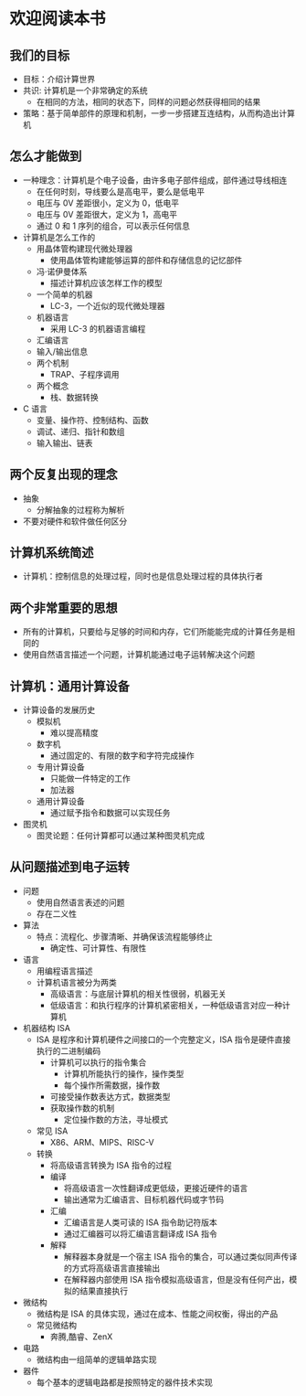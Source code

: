 # 欢迎阅读本书

## 我们的目标

- 目标：介绍计算世界
- 共识: 计算机是一个非常确定的系统
  - 在相同的方法，相同的状态下，同样的问题必然获得相同的结果
- 策略：基于简单部件的原理和机制，一步一步搭建互连结构，从而构造出计算机

## 怎么才能做到

- 一种理念：计算机是个电子设备，由许多电子部件组成，部件通过导线相连
  - 在任何时刻，导线要么是高电平，要么是低电平
  - 电压与 0V 差距很小，定义为 0，低电平
  - 电压与 0V 差距很大，定义为 1，高电平
  - 通过 0 和 1 序列的组合，可以表示任何信息
- 计算机是怎么工作的
  - 用晶体管构建现代微处理器
    - 使用晶体管构建能够运算的部件和存储信息的记忆部件
  - 冯·诺伊曼体系
    - 描述计算机应该怎样工作的模型
  - 一个简单的机器
    - LC-3，一个近似的现代微处理器
  - 机器语言
    - 采用 LC-3 的机器语言编程
  - 汇编语言
  - 输入/输出信息
  - 两个机制
    - TRAP、子程序调用
  - 两个概念
    - 栈、数据转换
- C 语言
  - 变量、操作符、控制结构、函数
  - 调试、递归、指针和数组
  - 输入输出、链表

## 两个反复出现的理念

- 抽象
  - 分解抽象的过程称为解析
- 不要对硬件和软件做任何区分

## 计算机系统简述

- 计算机：控制信息的处理过程，同时也是信息处理过程的具体执行者

## 两个非常重要的思想

- 所有的计算机，只要给与足够的时间和内存，它们所能能完成的计算任务是相同的
- 使用自然语言描述一个问题，计算机能通过电子运转解决这个问题

## 计算机：通用计算设备

- 计算设备的发展历史
  - 模拟机
    - 难以提高精度
  - 数字机
    - 通过固定的、有限的数字和字符完成操作
  - 专用计算设备
    - 只能做一件特定的工作
    - 加法器
  - 通用计算设备
    - 通过赋予指令和数据可以实现任务
- 图灵机
  - 图灵论题：任何计算都可以通过某种图灵机完成

## 从问题描述到电子运转

- 问题
  - 使用自然语言表述的问题
  - 存在二义性
- 算法
  - 特点：流程化、步骤清晰、并确保该流程能够终止
    - 确定性、可计算性、有限性
- 语言
  - 用编程语言描述
  - 计算机语言被分为两类
    - 高级语言：与底层计算机的相关性很弱，机器无关
    - 低级语言：和执行程序的计算机紧密相关，一种低级语言对应一种计算机
- 机器结构 ISA
  - ISA 是程序和计算机硬件之间接口的一个完整定义，ISA 指令是硬件直接执行的二进制编码
    - 计算机可以执行的指令集合
      - 计算机所能执行的操作，操作类型
      - 每个操作所需数据，操作数
    - 可接受操作数表达方式，数据类型
    - 获取操作数的机制
      - 定位操作数的方法，寻址模式
  - 常见 ISA
    - X86、ARM、MIPS、RISC-V
  - 转换
    - 将高级语言转换为 ISA 指令的过程
    - 编译
      - 将高级语言一次性翻译成更低级，更接近硬件的语言
      - 输出通常为汇编语言、目标机器代码或字节码
    - 汇编
      - 汇编语言是人类可读的 ISA 指令助记符版本
      - 通过汇编器可以将汇编语言翻译成 ISA 指令
    - 解释
      - 解释器本身就是一个宿主 ISA 指令的集合，可以通过类似同声传译的方式将高级语言直接输出
      - 在解释器内部使用 ISA 指令模拟高级语言，但是没有任何产出，模拟的结果直接执行
- 微结构
  - 微结构是 ISA 的具体实现，通过在成本、性能之间权衡，得出的产品
  - 常见微结构
    - 奔腾,酷睿、ZenX
- 电路
  - 微结构由一组简单的逻辑单路实现
- 器件
  - 每个基本的逻辑电路都是按照特定的器件技术实现
